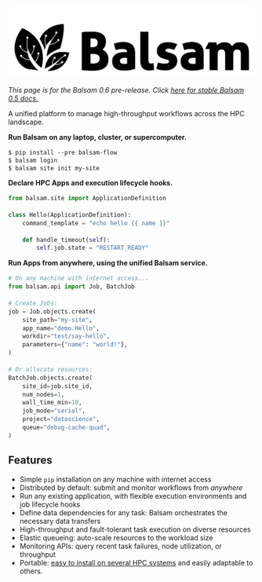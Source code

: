 ![logo](./img/balsam-black.png)

*This page is for the Balsam 0.6 pre-release. Click [here for stable Balsam 0.5 docs.](https://balsam.readthedocs.io/en/master)*

A unified platform to manage high-throughput workflows across the HPC landscape.

**Run Balsam on any laptop, cluster, or supercomputer.**

```console
$ pip install --pre balsam-flow 
$ balsam login
$ balsam site init my-site
```

**Declare HPC Apps and execution lifecycle hooks.**

```python
from balsam.site import ApplicationDefinition

class Hello(ApplicationDefinition):
    command_template = "echo hello {{ name }}"

    def handle_timeout(self):
        self.job.state = "RESTART_READY"
```

**Run Apps from anywhere, using the unified Balsam service.**

```python
# On any machine with internet access...
from balsam.api import Job, BatchJob

# Create Jobs:
job = Job.objects.create(
    site_path="my-site",
    app_name="demo.Hello",
    workdir="test/say-hello",
    parameters={"name": "world!"},
)

# Or allocate resources:
BatchJob.objects.create(
    site_id=job.site_id,
    num_nodes=1,
    wall_time_min=10,
    job_mode="serial",
    project="datascience",
    queue="debug-cache-quad",
)
```

## Features

* Simple `pip` installation on any machine with internet access
* Distributed by default: submit and monitor workflows from *anywhere*
* Run any existing application, with flexible execution environments and job lifecycle hooks
* Define data dependencies for any task: Balsam orchestrates the necessary data transfers
* High-throughput and fault-tolerant task execution on diverse resources
* Elastic queueing: auto-scale resources to the workload size
* Monitoring APIs: query recent task failures, node utilization, or throughput
* Portable: [easy to install on several HPC systems](user-guide/installation.md) and easily adaptable to others.


